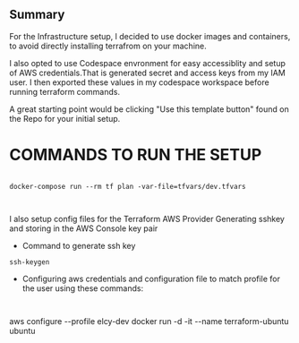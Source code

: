 ## Summary
For the Infrastructure setup, l decided to use docker images and containers, to avoid directly installing terrafrom on your machine.

I also opted to use Codespace envronment for easy accessiblity and setup of AWS credentials.That is generated secret and access keys from my IAM user. I then exported these values in my codespace workspace before running terraform commands.

A great starting point would be clicking "Use this template button" found on the Repo for your initial setup.

# COMMANDS TO RUN THE SETUP
```docker-compose run --rm tf init
```
```
docker-compose run --rm tf plan -var-file=tfvars/dev.tfvars
```

```docker-compose run --rm tf fmt
```

```docker-compose run --rm tf validate
```

I also setup config files for the Terraform AWS Provider
Generating sshkey and storing in the AWS Console key pair
- Command to generate ssh key
```
ssh-keygen
```
- Configuring aws credentials and configuration file to match profile for the user      using these commands:
```nano ~/.aws/config
```

```cat ./ssh/id_rsa.pub
```





aws configure --profile elcy-dev
docker run -d -it --name terraform-ubuntu ubuntu
